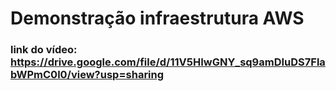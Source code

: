 # Demonstração infraestrutura AWS

### link do vídeo: https://drive.google.com/file/d/11V5HIwGNY_sq9amDIuDS7FlabWPmC0l0/view?usp=sharing

